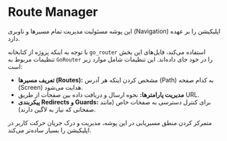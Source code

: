 # Route Manager

این پوشه مسئولیت مدیریت تمام مسیرها و ناوبری (Navigation) اپلیکیشن را بر عهده دارد.

با توجه به اینکه پروژه از کتابخانه `go_router` استفاده می‌کند، فایل‌های این بخش تنظیمات مربوط به `GoRouter` را در خود جای داده‌اند. این تنظیمات شامل موارد زیر است:

*   **تعریف مسیرها (Routes):** مشخص کردن اینکه هر آدرس (Path) به کدام صفحه (Screen) هدایت می‌شود.
*   **مدیریت پارامترها:** نحوه ارسال و دریافت داده بین صفحات از طریق URL.
*   **پیکربندی Redirects و Guards:** برای کنترل دسترسی به صفحات خاص (مانند صفحاتی که نیاز به لاگین دارند).

متمرکز کردن منطق مسیریابی در این پوشه، مدیریت و درک جریان حرکت کاربر در اپلیکیشن را بسیار ساده‌تر می‌کند.